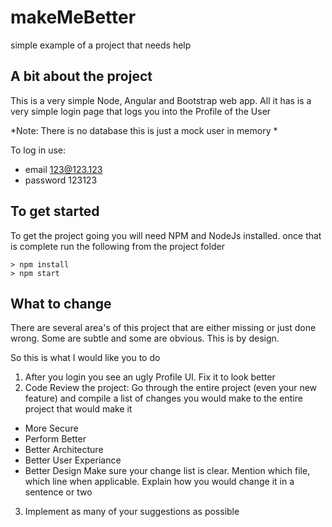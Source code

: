 # makeMeBetter
simple example of a project that needs help

## A bit about the project
This is a very simple Node, Angular and Bootstrap web app. All it has is a very simple login page that logs you into the Profile of the User

*Note: There is no database this is just a mock user in memory *

To log in use:
* email 123@123.123
* password 123123

## To get started
To get the project going you will need NPM and NodeJs installed. once that is complete run the following from the project folder
````
> npm install
> npm start
````

## What to change
There are several area's of this project that are either missing or just done wrong. Some are subtle and some are obvious. This is by design. 

So this is what I would like you to do

1. After you login you see an ugly Profile UI. Fix it to look better 
2. Code Review the project: Go through the entire project (even your new feature) and compile a list of changes you would make to the entire project that would make it
  - More Secure
  - Perform Better
  - Better Architecture
  - Better User Experiance
  - Better Design
Make sure your change list is clear. Mention which file, which line when applicable. Explain how you would change it in a sentence or two
3. Implement as many of your suggestions as possible
